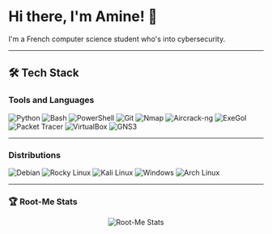 # Hi there, I'm Amine! 👋

I'm a French computer science student who's into cybersecurity.

---

## 🛠️ Tech Stack

### Tools and Languages
![Python](https://img.shields.io/badge/-Python-3776AB?logo=python&logoColor=white&style=flat)
![Bash](https://img.shields.io/badge/-Bash-4EAA25?logo=gnu-bash&logoColor=white&style=flat)
![PowerShell](https://img.shields.io/badge/-PowerShell-5391FE?logo=powershell&logoColor=white&style=flat)
![Git](https://img.shields.io/badge/-Git-F05032?logo=git&logoColor=white&style=flat)
![Nmap](https://img.shields.io/badge/-Nmap-4682B4?style=flat)
![Aircrack-ng](https://img.shields.io/badge/-Aircrack--ng-007ACC?style=flat)
![ExeGol](https://img.shields.io/badge/-ExeGol-FF4500?style=flat)
![Packet Tracer](https://img.shields.io/badge/-Packet%20Tracer-0078D7?logo=cisco&logoColor=white&style=flat)
![VirtualBox](https://img.shields.io/badge/-VirtualBox-183A61?logo=virtualbox&logoColor=white&style=flat)
![GNS3](https://img.shields.io/badge/-GNS3-005571?logo=gns3&logoColor=white&style=flat)

---

### Distributions
![Debian](https://img.shields.io/badge/-Debian-A81D33?logo=debian&logoColor=white&style=flat)
![Rocky Linux](https://img.shields.io/badge/-Rocky%20Linux-10B981?logo=rockylinux&logoColor=white&style=flat)
![Kali Linux](https://img.shields.io/badge/-Kali%20Linux-557C94?logo=kalilinux&logoColor=white&style=flat)
![Windows](https://img.shields.io/badge/-Windows-0078D6?logo=windows&logoColor=white&style=flat)
![Arch Linux](https://img.shields.io/badge/-Arch%20Linux-1793D1?logo=archlinux&logoColor=white&style=flat)

---

### 🏆 **Root-Me Stats**
<p align="center">
  <img src="https://root-me-diff.vercel.app/rm-gh?nickname=r0g18&gstats=show" alt="Root-Me Stats">
</p>


